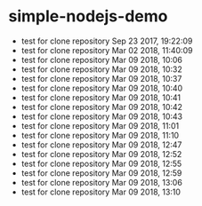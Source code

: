 # simple-nodejs-demo
* test for clone repository Sep 23 2017, 19:22:09
* test for clone repository Mar 02 2018, 11:40:09
* test for clone repository Mar 09 2018, 10:06
* test for clone repository Mar 09 2018, 10:32
* test for clone repository Mar 09 2018, 10:37
* test for clone repository Mar 09 2018, 10:40
* test for clone repository Mar 09 2018, 10:41
* test for clone repository Mar 09 2018, 10:42
* test for clone repository Mar 09 2018, 10:43
* test for clone repository Mar 09 2018, 11:01
* test for clone repository Mar 09 2018, 11:10
* test for clone repository Mar 09 2018, 12:47
* test for clone repository Mar 09 2018, 12:52
* test for clone repository Mar 09 2018, 12:55
* test for clone repository Mar 09 2018, 12:59
* test for clone repository Mar 09 2018, 13:06
* test for clone repository Mar 09 2018, 13:10

